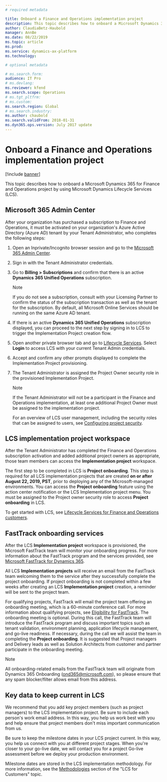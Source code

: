 ```yaml
---
# required metadata

title: Onboard a Finance and Operations implementation project
description: This topic describes how to onboard a Microsoft Dynamics 365 for Finance and Operations project by using Microsoft Dynamics Lifecycle Services (LCS).
author: ClaudiaBetz-Haubold
manager: AnnBe
ms.date: 08/22/2019
ms.topic: article
ms.prod: 
ms.service: dynamics-ax-platform
ms.technology: 

# optional metadata

# ms.search.form:  
audience: IT Pro
# ms.devlang: 
ms.reviewer: kfend
ms.search.scope: Operations
# ms.tgt_pltfrm: 
# ms.custom: 
ms.search.region: Global
# ms.search.industry: 
ms.author: chaubold
ms.search.validFrom: 2018-01-31
ms.dyn365.ops.version: July 2017 update
---
```


# Onboard a Finance and Operations implementation project

[!include [banner](../includes/banner.md)]

This topic describes how to onboard a Microsoft Dynamics 365 for Finance and Operations project by using Microsoft Dynamics Lifecycle Services (LCS).

## Microsoft 365 Admin Center

After your organization has purchased a subscription to Finance and Operations, it must be activated on your organization's Azure Active Directory (Azure AD) tenant by your Tenant Administrator, who completes the following steps:

1. Open an Inprivate/Incognito browser session and go to the [Microsoft 365 Admin Center](https://admin.microsoft.com/).
2. Sign in with the Tenant Administrator credentials.
3. Go to **Billing > Subscriptions** and confirm that there is an active **Dynamics 365 Unified Operations** subscription. 
   > [!NOTE]
   > If you do not see a subscription, consult with your Licensing Partner to confirm the status of the subscription transaction as well as the tenant for the subscription. By default, all Microsoft Online Services should be running on the same Azure AD tenant.
4. If there is an active **Dynamics 365 Unified Operations** subscription displayed, you can proceed to the next step by signing in to LCS to trigger the Implementation Project creation flow.
5. Open another private browser tab and go to [Lifecycle Services](https://lcs.dynamics.com). Select **Login** to access LCS with your current Tenant Admin credentials.
6. Accept and confirm any other prompts displayed to complete the Implementation Project provisioning.
7. The Tenant Administrator is assigned the Project Owner security role in the provisioned Implementation Project.  
   > [!NOTE]
   > If the Tenant Administrator will not be a participant in the Finance and Operations implementation, at least one additional Project Owner must be assigned to the implementation project.

   For an overview of LCS user management, including the security roles that can be assigned to users, see [Configuring project security](../../dev-itpro/lifecycle-services/configure-lcs-security.md#configuring-project-security).

## LCS implementation project workspace

After the Tenant Administrator has completed the Finance and Operations subscription activation and added additional project owners as appropriate, those team members can access the **Implementation project** workspace.

The first step to be completed in LCS is **Project onboarding**. This step is required for all LCS implementation projects that are created **on or after August 22, 2019, PST**, prior to deploying any of the Microsoft-managed environments. You can access the **Project onboarding** feature using the action center notification or the LCS Implementation project menu. You must be assigned to the Project owner security role to access **Project onboarding** in LCS.

To get started with LCS, see [Lifecycle Services for Finance and Operations customers](../../dev-itpro/lifecycle-services/lcs-works-lcs.md). 

## FastTrack onboarding services

After the LCS **Implementation project** workspace is provisioned, the Microsoft FastTrack team will monitor your onboarding progress. For more information about the FastTrack program and the services provided, see [Microsoft FastTrack for Dynamics 365](../get-started/fasttrack-dynamics-365-overview.md).

All LCS **Implementation projects** will receive an email from the FastTrack team welcoming them to the service after they successfully complete the project onboarding. If project onboarding is not completed within a few weeks after creating an LCS **Implementation project** creation, a reminder will be sent to the project team.

For qualifying projects, FastTrack will email the project team offering an onboarding meeting, which is a 60-minute conference call. For more information about qualifying projects, see [Eligibility for FastTrack](../get-started/fasttrack-dynamics-365-overview.md#eligibility-for-fasttrack). The onboarding meeting is optional. During this call, the FastTrack team will introduce the FastTrack program and discuss important topics such as tenant validation, environment planning, application lifecycle management, and go-live readiness. If necessary, during the call we will assist the team in completing the **Project onboarding**. It is suggested that Project managers and Delivery leads as well as Solution Architects from customer and partner participate in the onboarding meeting. 
> [!NOTE]
> All onboarding-related emails from the FastTrack team will originate from Dynamics 365 Onboarding (<ond365@microsoft.com>), so please ensure that any spam blocker/filter allows email from this address.


## Key data to keep current in LCS

We recommend that you add key project members (such as project managers) to the LCS implementation project. Be sure to include each person's work email address. In this way, you help us work best with you and help ensure that project members don't miss important communication from us.

Be sure to keep the milestone dates in your LCS project current. In this way, you help us connect with you at different project stages. When you're closer to your go-live date, we will contact you for a project Go-live assessment before we deploy your production environment.

Milestone dates are stored in the LCS implementation methodology. For more information, see the [Methodologies](../../dev-itpro/lifecycle-services/lcs-works-lcs.md#methodologies) section of the "LCS for Customers" topic.


